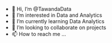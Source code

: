 - 👋 Hi, I’m @TawandaData
- 👀 I’m interested in Data and Analytics
- 🌱 I’m currently learning Data Analytics
- 💞️ I’m looking to collaborate on projects
- 📫 How to reach me ...

<!---
TawandaData/TawandaData is a ✨ special ✨ repository because its `README.md` (this file) appears on your GitHub profile.
You can click the Preview link to take a look at your changes.
--->
